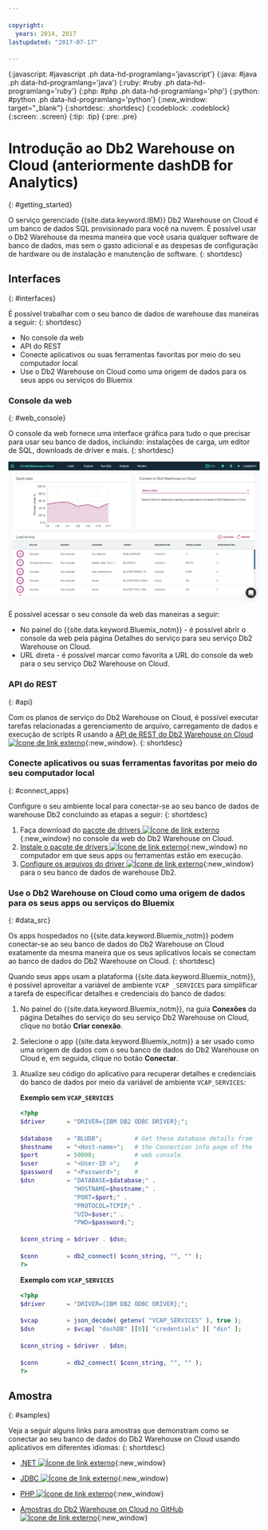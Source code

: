 ```yaml
---

copyright:
  years: 2014, 2017
lastupdated: "2017-07-17"

---
```


<!-- Attribute definitions --> 
{:javascript: #javascript .ph data-hd-programlang='javascript'}
{:java: #java .ph data-hd-programlang='java'}
{:ruby: #ruby .ph data-hd-programlang='ruby'}
{:php: #php .ph data-hd-programlang='php'}
{:python: #python .ph data-hd-programlang='python'}
{:new_window: target="_blank"}
{:shortdesc: .shortdesc}
{:codeblock: .codeblock}
{:screen: .screen}
{:tip: .tip}
{:pre: .pre}

# Introdução ao Db2 Warehouse on Cloud (anteriormente dashDB for Analytics)
{: #getting_started}

O serviço gerenciado {{site.data.keyword.IBM}} Db2 Warehouse on Cloud é um banco de dados SQL provisionado para você na nuvem. É possível usar o Db2 Warehouse da mesma maneira que você usaria qualquer software de banco de dados, mas sem o gasto adicional e as despesas de configuração de hardware ou de instalação e manutenção de software.
{: shortdesc}

## Interfaces
{: #interfaces}

É possível trabalhar com o seu banco de dados de warehouse das maneiras a seguir:
{: shortdesc}

   * No console da web
   * API do REST
   * Conecte aplicativos ou suas ferramentas favoritas por meio do seu computador local
   * Use o Db2 Warehouse on Cloud como uma origem de dados para os seus apps ou serviços do Bluemix

### Console da web
{: #web_console}

O console da web fornece uma interface gráfica para tudo o que precisar para usar seu banco de dados, incluindo: instalações de carga, um editor de SQL, downloads de driver e mais.
{: shortdesc}

![Visualização da página do painel do console da web](images/console_v2.png)

<!-- Click the link to take a tour of the {{site.data.keyword.dashdbshort_notm}} for Analytics web console: [General tour ![External link icon](../../icons/launch-glyph.svg "External link icon")](http://ibm.biz/dashdb-general-quick-tour "External link icon"){:new_window}. -->

É possível acessar o seu console da web das maneiras a seguir:
   * No painel do {{site.data.keyword.Bluemix_notm}} - é possível abrir o console da web pela página Detalhes do serviço para seu serviço Db2 Warehouse on Cloud.
   * URL direta - é possível marcar como favorita a URL do console da web para o seu serviço Db2 Warehouse on Cloud.

### API do REST
{: #api}

Com os planos de serviço do Db2 Warehouse on Cloud, é possível executar tarefas relacionadas a gerenciamento de arquivo, carregamento de dados e execução de scripts R usando a [API de REST do Db2 Warehouse on Cloud ![Ícone de link externo](../../icons/launch-glyph.svg "Ícone de link externo")](http://ibm.biz/dashdb-api "Ícone de link externo"){:new_window}.
{: shortdesc}

### Conecte aplicativos ou suas ferramentas favoritas por meio do seu computador local
{: #connect_apps}

Configure o seu ambiente local para conectar-se ao seu banco de dados de warehouse Db2 concluindo as etapas a seguir:
{: shortdesc}

1. Faça download do [pacote de drivers ![Ícone de link externo](../../icons/launch-glyph.svg "Ícone de link externo")](https://www.ibm.com/support/knowledgecenter/SS6NHC/com.ibm.swg.im.dashdb.doc/connecting/connect_driver_package.html "Ícone de link externo"){:new_window} no console da web do Db2 Warehouse on Cloud.
2. [Instale o pacote de drivers ![Ícone de link externo](../../icons/launch-glyph.svg "Ícone de link externo")](https://www.ibm.com/support/knowledgecenter/SS6NHC/com.ibm.swg.im.dashdb.doc/connecting/connect_driver_package_install.html "Ícone de link externo"){:new_window} no computador em que seus apps ou ferramentas estão em execução.
3. [Configure os arquivos do driver ![Ícone de link externo](../../icons/launch-glyph.svg "Ícone de link externo")](https://www.ibm.com/support/knowledgecenter/en/SS6NHC/com.ibm.swg.im.dashdb.doc/connecting/connect_driver_package_config.html "Ícone de link externo"){:new_window} para o seu banco de dados de warehouse Db2.

### Use o Db2 Warehouse on Cloud como uma origem de dados para os seus apps ou serviços do Bluemix
{: #data_src}

Os apps hospedados no {{site.data.keyword.Bluemix_notm}} podem conectar-se ao seu banco de dados do Db2 Warehouse on Cloud exatamente da mesma maneira que os seus aplicativos locais se conectam ao banco de dados do Db2 Warehouse on Cloud.
{: shortdesc}

Quando seus apps usam a plataforma {{site.data.keyword.Bluemix_notm}}, é possível aproveitar a variável de ambiente `VCAP _SERVICES` para simplificar a tarefa de especificar detalhes e credenciais do banco de dados:
1. No painel do {{site.data.keyword.Bluemix_notm}}, na guia **Conexões** da página Detalhes do serviço do seu serviço Db2 Warehouse on Cloud, clique no botão **Criar conexão**.
2. Selecione o app {{site.data.keyword.Bluemix_notm}} a ser usado como uma origem de dados com o seu banco de dados do Db2 Warehouse on Cloud e, em seguida, clique no botão **Conectar**.
3. Atualize seu código do aplicativo para recuperar detalhes e credenciais do banco de dados por meio da variável de ambiente `VCAP_SERVICES`:

    **Exemplo sem `VCAP_SERVICES`**

    ```php
    <?php
    $driver      = "DRIVER={IBM DB2 ODBC DRIVER};";

    $database    = "BLUDB";         # Get these database details from
    $hostname    = "<Host-name>";   # the Connection info page of the
    $port        = 50000;           # web console.
    $user        = "<User-ID >";    #
    $password    = "<Password>";    #
    $dsn         = "DATABASE=$database;" .
                   "HOSTNAME=$hostname;" .
                   "PORT=$port;" .
                   "PROTOCOL=TCPIP;" .
                   "UID=$user;" .
                   "PWD=$password;";

    $conn_string = $driver . $dsn;

    $conn        = db2_connect( $conn_string, "", "" );
    ?>
    ```

    **Exemplo com `VCAP_SERVICES`**

    ```php
    <?php
    $driver      = "DRIVER={IBM DB2 ODBC DRIVER};";

    $vcap        = json_decode( getenv( "VCAP_SERVICES" ), true );
    $dsn         = $vcap[ "dashDB" ][0][ "credentials" ][ "dsn" ];

    $conn_string = $driver . $dsn;

    $conn        = db2_connect( $conn_string, "", "" );
    ?>
    ```

## Amostra
{: #samples}

Veja a seguir alguns links para amostras que demonstram como se conectar ao seu banco de dados do Db2 Warehouse on Cloud usando aplicativos em diferentes idiomas:
{: shortdesc}

   * [.NET ![Ícone de link externo](../../icons/launch-glyph.svg "Ícone de link externo")](https://www.ibm.com/support/knowledgecenter/SS6NHC/com.ibm.swg.im.dashdb.doc/connecting/connect_connecting__net_applications.html "Ícone de link externo"){:new_window}
<!-- * [JAVA ![External link icon](../../icons/launch-glyph.svg "External link icon")](https://www.ibm.com/support/knowledgecenter/SS6NHC/com.ibm.swg.im.dashdb.doc/connecting/connect_connecting_java.html "External link icon"){:new_window} -->
   * [JDBC ![Ícone de link externo](../../icons/launch-glyph.svg "Ícone de link externo")](https://www.ibm.com/support/knowledgecenter/SS6NHC/com.ibm.swg.im.dashdb.doc/connecting/connect_connecting_jdbc_applications.html "Ícone de link externo"){:new_window}
<!-- * [Node.js ![External link icon](../../icons/launch-glyph.svg "External link icon")](https://www.ibm.com/support/knowledgecenter/SS6NHC/com.ibm.swg.im.dashdb.doc/connecting/connect_connecting_nodejs.html "External link icon"){:new_window} -->
   * [PHP ![Ícone de link externo](../../icons/launch-glyph.svg "Ícone de link externo")](https://www.ibm.com/support/knowledgecenter/SS6NHC/com.ibm.swg.im.dashdb.doc/connecting/connect_connecting_php.html "Ícone de link externo"){:new_window}
<!-- * [Python ![External link icon](../../icons/launch-glyph.svg "External link icon")](https://www.ibm.com/support/knowledgecenter/SS6NHC/com.ibm.swg.im.dashdb.doc/connecting/connect_connecting_python.html "External link icon"){:new_window} -->
   * [Amostras do Db2 Warehouse on Cloud no GitHub ![Ícone de link externo](../../icons/launch-glyph.svg "Ícone de link externo")](https://github.com/IBM-Bluemix/dashdb-nodejs-helloworld "Ícone de link externo"){:new_window}


